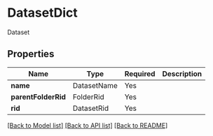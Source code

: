 # DatasetDict

Dataset

## Properties
| Name | Type | Required | Description |
| ------------ | ------------- | ------------- | ------------- |
**name** | DatasetName | Yes |  |
**parentFolderRid** | FolderRid | Yes |  |
**rid** | DatasetRid | Yes |  |


[[Back to Model list]](../../README.md#documentation-for-models) [[Back to API list]](../../README.md#documentation-for-api-endpoints) [[Back to README]](../../README.md)
